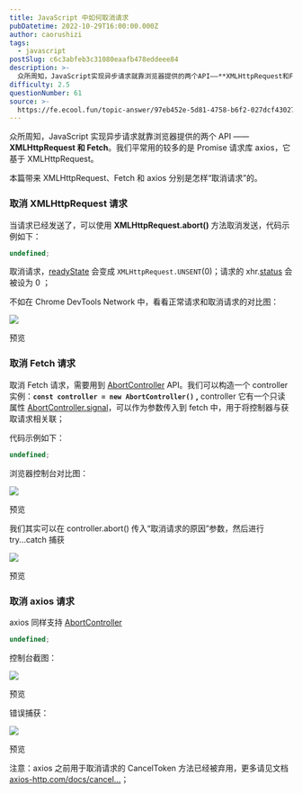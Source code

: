 ```yaml
---
title: JavaScript 中如何取消请求
pubDatetime: 2022-10-29T16:00:00.000Z
author: caorushizi
tags:
  - javascript
postSlug: c6c3abfeb3c31080eaafb478eddeee84
description: >-
  众所周知，JavaScript实现异步请求就靠浏览器提供的两个API——**XMLHttpRequest和Fetch**。我们平常用的较多的是Promise请求库axios，它基于XMLHttpReq
difficulty: 2.5
questionNumber: 61
source: >-
  https://fe.ecool.fun/topic-answer/97eb452e-5d81-4758-b6f2-027dcf43027c?orderBy=updateTime&order=desc&tagId=10
---
```


众所周知，JavaScript 实现异步请求就靠浏览器提供的两个 API —— **XMLHttpRequest 和 Fetch**。我们平常用的较多的是 Promise 请求库 axios，它基于 XMLHttpRequest。

本篇带来 XMLHttpRequest、Fetch 和 axios 分别是怎样“取消请求”的。

### 取消 XMLHttpRequest 请求

当请求已经发送了，可以使用 **XMLHttpRequest.abort()** 方法取消发送，代码示例如下：

```typescript
undefined;
```

取消请求，[readyState](https://developer.mozilla.org/en-US/docs/Web/API/XMLHttpRequest/readyState) 会变成 `XMLHttpRequest.UNSENT`(0)；请求的 xhr.[status](https://developer.mozilla.org/en-US/docs/Web/API/XMLHttpRequest/status) 会被设为 0 ；

不如在 Chrome DevTools Network 中，看看正常请求和取消请求的对比图：

![](https://pic.rmb.bdstatic.com/bjh/b14104626799dc65c94014992779438d.png?)

预览

### 取消 Fetch 请求

取消 Fetch 请求，需要用到 [AbortController](https://developer.mozilla.org/en-US/docs/Web/API/AbortController) API。我们可以构造一个 controller 实例：**`const controller = new AbortController()` ,** controller 它有一个只读属性 [AbortController.signal](https://developer.mozilla.org/en-US/docs/Web/API/AbortSignal)，可以作为参数传入到 fetch 中，用于将控制器与获取请求相关联；

代码示例如下：

```typescript
undefined;
```

浏览器控制台对比图：

![](https://pic.rmb.bdstatic.com/bjh/b14104626799dc65c94014992779438d.png)

预览

我们其实可以在 controller.abort() 传入“取消请求的原因”参数，然后进行 try...catch 捕获

![](https://pic.rmb.bdstatic.com/bjh/e7c46993072985b60ee3340c1f355683.png)

预览

### 取消 axios 请求

axios 同样支持 [AbortController](https://developer.mozilla.org/en-US/docs/Web/API/AbortController)

```typescript
undefined;
```

控制台截图：

![](https://pic.rmb.bdstatic.com/bjh/2e01899c949cd6a58c36a42297845a78.png)

预览

错误捕获：

![](https://pic.rmb.bdstatic.com/bjh/2419382f57d767775b75b6b7e711ad59.png)

预览

注意：axios 之前用于取消请求的 CancelToken 方法已经被弃用，更多请见文档 [axios-http.com/docs/cancel…](https://axios-http.com/docs/cancellation)；
